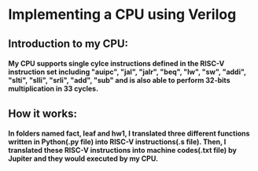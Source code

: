 # Implementing a CPU using Verilog
## Introduction to my CPU:
#### My CPU supports single cylce instructions defined in the RISC-V instruction set including "auipc", "jal", "jalr", "beq", "lw", "sw", "addi", "slti", "slli", "srli", "add", "sub" and is also able to perform 32-bits multiplication in 33 cycles.
## How it works:
#### In folders named fact, leaf and hw1, I translated three different functions written in Python(.py file) into RISC-V instructions(.s file). Then, I translated these RISC-V instructions into machine codes(.txt file) by Jupiter and they would executed by my CPU.
